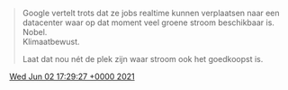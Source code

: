 > Google vertelt trots dat ze jobs realtime kunnen verplaatsen naar een datacenter waar op dat moment veel groene stroom beschikbaar is\.  
> Nobel\.  
> Klimaatbewust\.  
>   
> Laat dat nou nét de plek zijn waar stroom ook het goedkoopst is\.

<img src="../../media/tweet.ico" width="12" /> [Wed Jun 02 17:29:27 +0000 2021](https://twitter.com/DromerDenker/status/1400142531862700032)